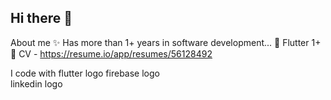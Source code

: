 ## Hi there 👋

About me
✨ Has more than 1+ years in software development...
🎯 Flutter 1+
🎲 CV - https://resume.io/app/resumes/56128492

I code with
flutter logo   firebase logo  
linkedin logo 

<!--
**VitaliiKharlan/VitaliiKharlan** is a ✨ _special_ ✨ repository because its `README.md` (this file) appears on your GitHub profile.

My name is Vitalii and I'm a mobile engineer

About me
✨ Has more than 1+ years in software development...
🎯 Flutter 1+
🎲 CV - https://resume.io/app/resumes/56128492

I code with
flutter logo   firebase logo  
linkedin logo 

Here are some ideas to get you started:

- 🔭 I’m currently working on ...
- 🌱 I’m currently learning ...
- 👯 I’m looking to collaborate on ...
- 🤔 I’m looking for help with ...
- 💬 Ask me about ...
- 📫 How to reach me: ...
- 😄 Pronouns: ...
- ⚡ Fun fact: ...
-->
